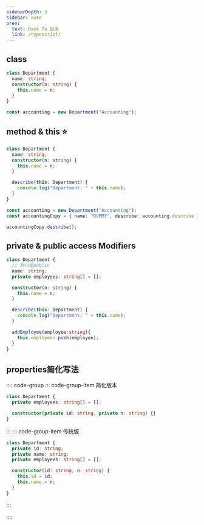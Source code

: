 ```yaml
---
sidebarDepth: 3
sidebar: auto
prev:
  text: Back To 目录
  link: /typescript/
---
```




## class

```typescript
class Department {
  name: string;
  constructor(n: string) {
    this.name = n;
  }
}

const accounting = new Department("Accounting");
```



## method & this :star:

```typescript {7-8,13,15}
class Department {
  name: string;
  constructor(n: string) {
    this.name = n;
  }

  describe(this: Department) {
    console.log("Department: " + this.name);
  }
}

const accounting = new Department("Accounting");
const accountingCopy = { name: "DUMMY", describe: accounting.describe };

accountingCopy.describe();
```

## private & public access Modifiers

```typescript {4}
class Department {
  // 默认是public
  name: string;
  private employees: string[] = [];

  constructor(n: string) {
    this.name = n;
  }

  describe(this: Department) {
    console.log("Department: " + this.name);
  }

  addEmployee(employee:string){
    this.employees.push(employee);
  }
}
```



## properties简化写法

:::: code-group
::: code-group-item 简化版本

```typescript {4}
class Department {
  private employees: string[] = [];

  constructor(private id: string, private n: string) {}
}
```

:::
::: code-group-item 传统版

```typescript 
class Department {
  private id: string;
  private name: string;
  private employees: string[] = [];

  constructor(id: string, n: string) {
    this.id = id;
    this.name = n;
  }
}

```

:::

::::